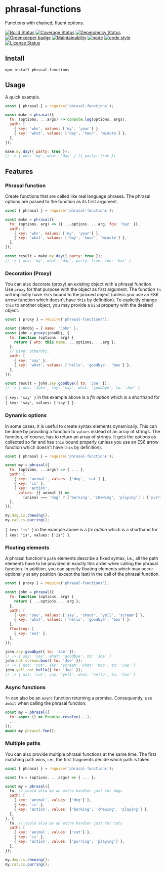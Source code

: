 # phrasal-functions

Functions with chained, fluent options.

[![Build Status](https://travis-ci.org/frankthelen/phrasal-functions.svg?branch=master)](https://travis-ci.org/frankthelen/phrasal-functions)
[![Coverage Status](https://coveralls.io/repos/github/frankthelen/phrasal-functions/badge.svg?branch=master)](https://coveralls.io/github/frankthelen/phrasal-functions?branch=master)
[![Dependency Status](https://gemnasium.com/badges/github.com/frankthelen/phrasal-functions.svg)](https://gemnasium.com/github.com/frankthelen/phrasal-functions)
[![Greenkeeper badge](https://badges.greenkeeper.io/frankthelen/phrasal-functions.svg)](https://greenkeeper.io/)
[![Maintainability](https://api.codeclimate.com/v1/badges/25b61ef7569593524e66/maintainability)](https://codeclimate.com/github/frankthelen/phrasal-functions/maintainability)
[![node](https://img.shields.io/node/v/phrasal-functions.svg)]()
[![code style](https://img.shields.io/badge/code_style-airbnb-brightgreen.svg)](https://github.com/airbnb/javascript)
[![License Status](http://img.shields.io/npm/l/phrasal-functions.svg)]()

## Install

```batch
npm install phrasal-functions
```

## Usage

A quick example.
```javascript
const { phrasal } = require('phrasal-functions');

const make = phrasal({
  fn: (options, ...args) => console.log(options, args),
  path: [
    { key: 'who', values: ['my', 'your'] },
    { key: 'what', values: ['day', 'hour', 'minute'] },
  ],
});

make.my.day({ party: true });
// -> { who: 'my', what: 'day' } [{ party: true }]
```

## Features
### Phrasal function

Create functions that are called like real language phrases.
The phrasal options are passed to the function as its first argument.

```javascript
const { phrasal } = require('phrasal-functions');

const make = phrasal({
  fn: (options, arg) => ({ ...options, ...arg, foo: 'baz' }),
  path: [
    { key: 'who', values: ['my', 'your'] },
    { key: 'what', values: ['day', 'hour', 'minute'] },
  ],
});

const result = make.my.day({ party: true });
// -> { who: 'my', what: 'day', party: true, foo: 'baz' }
```

### Decoration (Proxy)

You can also decorate (proxy) an existing object with a phrasal function.
Use `proxy` for that purpose with the object as first argument.
The function `fn` will implicitly have `this` bound to the proxied object
(unless you use an ES6 arrow function which doesn't have `this` by definition).
To explicitly change `this` to another object, you may provide a `bind` property with the desired object.

```javascript
const { proxy } = require('phrasal-functions');

const johnObj = { name: 'John' };
const john = proxy(johnObj, {
  fn: function (options, arg) {
    return { who: this.name, ...options, ...arg };
  },
  // bind: otherObj,
  path: [
    { key: 'say' },
    { key: 'what', values: ['hello', 'goodbye', 'boo'] },
  ],
});

const result = john.say.goodbye({ to: 'Joe' });
// -> { who: 'John', say: 'say', what: 'goodbye', to: 'Joe' }
```

`{ key: 'say' }` in the example above is a *fix option*
which is a shorthand for `{ key: 'say', values: ['say'] }`.

### Dynamic options

In some cases, it is useful to create syntax elements dynamically.
This can be done by providing a function to `values` instead of an array of strings.
The function, of course, has to return an array of strings.
It gets the options as collected so far and has `this` bound properly
(unless you use an ES6 arrow function which doesn't have `this` by definition).

```javascript
const { phrasal } = require('phrasal-functions');

const my = phrasal({
  fn: (options, ...args) => { ... },
  path: [
    { key: 'animal', values: ['dog', 'cat'] },
    { key: 'is' },
    { key: 'action',
      values: ({ animal }) =>
        (animal === 'dog' ? ['barking', 'chewing', 'playing'] : ['purring', 'playing']) },
  ],
});

my.dog.is.chewing();
my.cat.is.purring();
```

`{ key: 'is' }` in the example above is a *fix option*
which is a shorthand for `{ key: 'is', values: ['is'] }`.

### Floating elements

A phrasal function's `path` elements describe a fixed syntax, i.e., all the path elements have to be provided in exactly this order when calling the phrasal function.
In addition, you can specify floating elements which may occur optionally at any position (except the last) in the call of the phrasal function.

```javascript
const { proxy } = require('phrasal-functions');

const john = phrasal({
  fn: function (options, arg) {
    return { ...options, ...arg };
  },
  path: [
    { key: 'say', values: ['say', 'shout', 'yell', 'scream'] },
    { key: 'what', values: ['hello', 'goodbye', 'boo'] },
  ],
  floating: [
    { key: 'not' },
  ],
});

john.say.goodbye({ to: 'Joe' });
// -> { say: 'say', what: 'goodbye', to: 'Joe' }
john.not.scream.boo({ to: 'Joe' });
// -> { not: 'not', say: 'scream', what: 'boo', to: 'Joe' }
john.yell.not.hello({ to: 'Joe' });
// -> { not: 'not', say: 'yell', what: 'hello', to: 'Joe' }
```

### Async functions

`fn` can also be an `async` function returning a promise.
Consequently, use `await` when calling the phrasal function:
```javascript
const my = phrasal({
  fn: async () => Promise.resolve(...),
  ...
});
await my.phrasal.fun();
```

### Multiple paths

You can also provide multiple phrasal functions at the same time.
The first matching path wins, i.e., the first fragments decide which path is taken.

```javascript
const { phrasal } = require('phrasal-functions');

const fn = (options, ...args) => { ... };

const my = phrasal({
  fn, // could also be an extra handler just for dogs
  path: [
    { key: 'animal', values: ['dog'] },
    { key: 'is' },
    { key: 'action', values: ['barking', 'chewing', 'playing'] },
  ],
}, {
  fn, // could also be an extra handler just for cats
  path: [
    { key: 'animal', values: ['cat'] },
    { key: 'is' },
    { key: 'action', values: ['purring', 'playing'] },
  ],
});

my.dog.is.chewing();
my.cat.is.purring();
```

